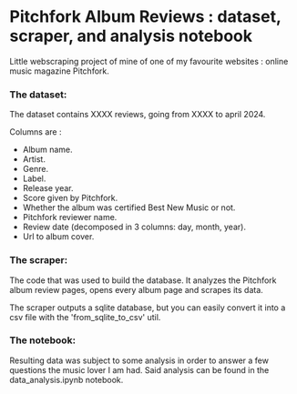 # Pitchfork Album Reviews : dataset, scraper, and analysis notebook

Little webscraping project of mine of one of my favourite websites : online music magazine Pitchfork.

### The dataset:
The dataset contains XXXX reviews, going from XXXX to april 2024. 

Columns are : 
- Album name.
- Artist.
- Genre.
- Label.
- Release year.
- Score given by Pitchfork.
- Whether the album was certified Best New Music or not.
- Pitchfork reviewer name.
- Review date (decomposed in 3 columns: day, month, year).
- Url to album cover.

### The scraper:
The code that was used to build the database. It analyzes the Pitchfork album review pages, opens every album page and scrapes its data.


The scraper outputs a sqlite database, but you can easily convert it into a csv file with the 'from_sqlite_to_csv' util.

### The notebook:

Resulting data was subject to some analysis in order to answer a few questions the music lover I am had. Said analysis can be found in the data_analysis.ipynb notebook.

